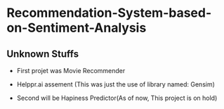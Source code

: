 # Recommendation-System-based-on-Sentiment-Analysis

Unknown Stuffs
---
- First projet was Movie Recommender

- Helppr.ai assement (This was just the use of library named: Gensim)

- Second will be Hapiness Predictor(As of now, This project is on hold) 
